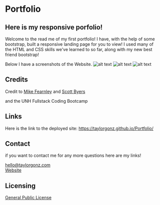# Portfolio

## Here is my responsive porfolio!

Welcome to the read me of my first portfolio! I have, with the help of some bootstrap, built a responsive landing page for you to view!
I used many of the HTML and CSS skills we've learned to so far, along with my new best friend bootstrap!


Below I have a screenshots of the Website.
![alt text](Assets/Images/screenshots/about-screenshots.png)
![alt text](Assets/Images/screenshots/contact-screenshots.png)
![alt text](Assets/Images/screenshots/portfolio-screenshots.png)


## Credits
Credit to [Mike Fearnley](https://michaelfearnley.com/) and [Scott Byers](https://github.com/switch120)

and the UNH Fullstack Coding Bootcamp

## Links 
Here is the link to the deployed site: https://taylorgonz.github.io/Portfolio/

## Contact

if you want to contact me for any more questions here are my links!

hello@taylorgonz.com
<br>
[Website](http://www.taylorgonz.com)

## Licensing
 [General Public License](https://opensource.org/licenses/GPL-2.0)